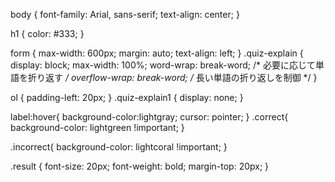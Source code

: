 body {
    font-family: Arial, sans-serif;
    text-align: center;
}

h1 {
    color: #333;
}

form {
    max-width: 600px;
    margin: auto;
    text-align: left;
}
.quiz-explain {
    display: block;
    max-width: 100%;
    word-wrap: break-word; /* 必要に応じて単語を折り返す */
    overflow-wrap: break-word; /* 長い単語の折り返しを制御 */
}
    
ol {
    padding-left: 20px;
}
.quiz-explain1 {
    display: none;
}

label:hover{
    background-color:lightgray;
    cursor: pointer;
}
.correct{
    background-color: lightgreen !important;
}

.incorrect{
    background-color: lightcoral !important;
}

.result {
    font-size: 20px;
    font-weight: bold;
    margin-top: 20px;
}
